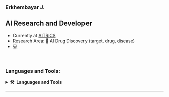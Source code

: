### Erkhembayar J.

## AI Research and Developer

- Currently at [AITRICS](https://www.aitrics.com/en)
- Research Area: 💊 AI Drug Discovery (target, drug, disease)
- 💻

<br />

### Languages and Tools:

<details>
    <summary><b>🛠️&nbsp;&nbsp;Languages&nbsp;and&nbsp;Tools</b></summary>
    <p align="left">
        <a href="https://www.python.org" target="_blank"> 
            <img src="https://raw.githubusercontent.com/devicons/devicon/master/icons/python/python-original.svg" alt="python" width="40" height="40"/>
        </a>
        <a href="https://go.dev/" target="_blank"> 
            <img src="https://raw.githubusercontent.com/devicons/devicon/master/icons/go/go-original.svg" alt="golang" width="40" height="40"/> 
        </a>
         <a href="https://www.rust-lang.org/" target="_blank"> 
            <img src="https://raw.githubusercontent.com/devicons/devicon/master/icons/rust/rust-plain.svg" alt="rust" width="40" height="40"/> 
        </a>
        <a href="https://angular.io" target="_blank"> 
            <img src="https://angular.io/assets/images/logos/angular/angular.svg" alt="angular" width="40" height="40"> 
        </a>
        <a href="https://cloud.google.com" target="_blank"> 
            <img src="https://www.vectorlogo.zone/logos/google_cloud/google_cloud-icon.svg" alt="gcp" width="40" height="40"/> 
        </a>
        <a href="https://www.docker.com/" target="_blank"> 
            <img src="https://raw.githubusercontent.com/devicons/devicon/master/icons/docker/docker-original-wordmark.svg" alt="docker" width="40" height="40"/> 
        </a>
         <a href="https://www.docker.com/" target="_blank"> 
            <img src="https://raw.githubusercontent.com/devicons/devicon/master/icons/linux/linux-original.svg" alt="linux" width="40" height="40"/> 
        </a>

</details>

---
